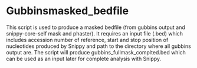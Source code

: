 # Gubbinsmasked_bedfile
This script is used to produce a masked bedfile (from gubbins output and snippy-core-self mask and phaster). 
It requires an input file (.bed) which includes accession number of reference, start and stop position of nucleotides produced by Snippy and path to the directory where all gubbins output are. The script will produce gubbins_fullmask_complted.bed which can be used as an input later for complete analysis with Snippy.
